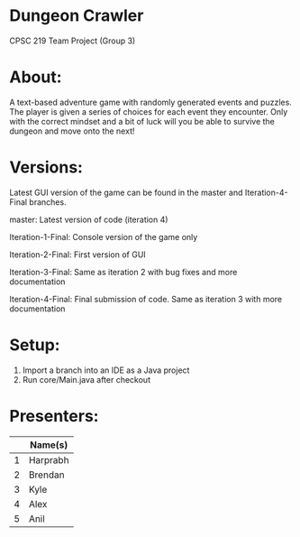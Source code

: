 # Dungeon Crawler
CPSC 219 Team Project (Group 3)

# About:
A text-based adventure game with randomly generated events and puzzles.
The player is given a series of choices for each event they encounter.
Only with the correct mindset and a bit of luck will you be able to survive the dungeon and move onto the next!

# Versions:
Latest GUI version of the game can be found in the master and Iteration-4-Final branches.

master: Latest version of code (iteration 4)

Iteration-1-Final: Console version of the game only

Iteration-2-Final: First version of GUI

Iteration-3-Final: Same as iteration 2 with bug fixes and more documentation

Iteration-4-Final: Final submission of code. Same as iteration 3 with more documentation

# Setup:
1. Import a branch into an IDE as a Java project
3. Run core/Main.java after checkout

# Presenters:
| | Name(s) |
|-----------|------|
|1|Harprabh|
|2|Brendan|
|3|Kyle|
|4|Alex|
|5|Anil|
